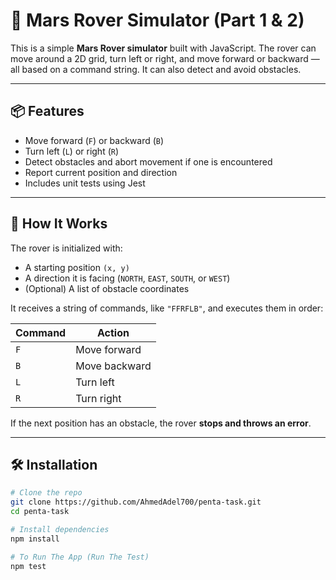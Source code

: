 # 🚀 Mars Rover Simulator (Part 1 & 2)

This is a simple **Mars Rover simulator** built with JavaScript. The rover can move around a 2D grid, turn left or right, and move forward or backward — all based on a command string. It can also detect and avoid obstacles.

---

## 📦 Features

- Move forward (`F`) or backward (`B`)
- Turn left (`L`) or right (`R`)
- Detect obstacles and abort movement if one is encountered
- Report current position and direction
- Includes unit tests using Jest

---

## 🧠 How It Works

The rover is initialized with:

- A starting position `(x, y)`
- A direction it is facing (`NORTH`, `EAST`, `SOUTH`, or `WEST`)
- (Optional) A list of obstacle coordinates

It receives a string of commands, like `"FFRFLB"`, and executes them in order:

| Command | Action           |
|---------|------------------|
| `F`     | Move forward     |
| `B`     | Move backward    |
| `L`     | Turn left        |
| `R`     | Turn right       |

If the next position has an obstacle, the rover **stops and throws an error**.

---

## 🛠️ Installation

```bash
# Clone the repo
git clone https://github.com/AhmedAdel700/penta-task.git
cd penta-task

# Install dependencies
npm install

# To Run The App (Run The Test)
npm test